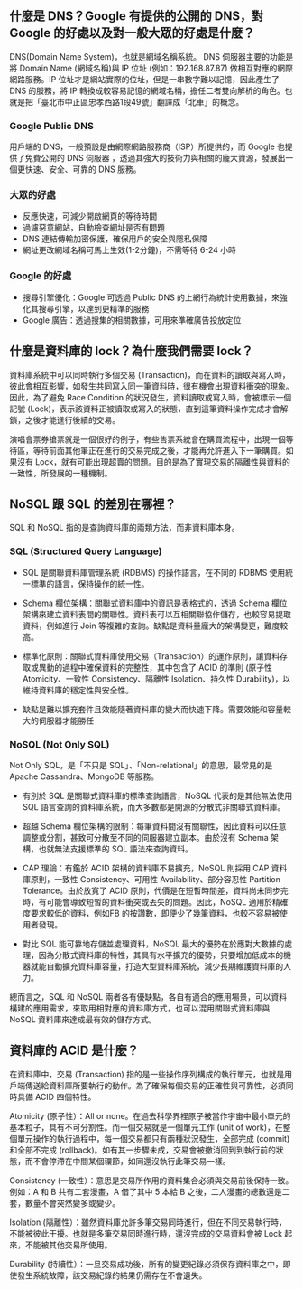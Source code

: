 ## 什麼是 DNS？Google 有提供的公開的 DNS，對 Google 的好處以及對一般大眾的好處是什麼？
DNS(Domain Name System)，也就是網域名稱系統。 DNS 伺服器主要的功能是將 Domain Name (網域名稱)與 IP 位址 (例如：192.168.87.87) 做相互對應的網際網路服務。IP 位址才是網站實際的位址，但是一串數字難以記憶，因此產生了 DNS 的服務，將 IP 轉換成較容易記憶的網域名稱，擔任二者雙向解析的角色。也就是把「臺北市中正區忠孝西路1段49號」翻譯成「北車」的概念。

### Google Public DNS
用戶端的 DNS，一般預設是由網際網路服務商（ISP）所提供的，而 Google 也提供了免費公開的 DNS 伺服器 ，透過其強大的技術力與相關的龐大資源，發展出一個更快速、安全、可靠的 DNS 服務。

### 大眾的好處
- 反應快速，可減少開啟網頁的等待時間
- 過濾惡意網站，自動檢查網址是否有問題
- DNS 連結傳輸加密保護，確保用戶的安全與隱私保障
- 網址更改網域名稱可馬上生效(1-2分鐘)，不需等待 6-24 小時


### Google 的好處
- 搜尋引擎優化：Google 可透過 Public DNS 的上網行為統計使用數據，來強化其搜尋引擎，以達到更精準的服務
- Google 廣告：透過搜集的相關數據，可用來準確廣告投放定位


## 什麼是資料庫的 lock？為什麼我們需要 lock？
資料庫系統中可以同時執行多個交易 (Transaction)，而在資料的讀取與寫入時，彼此會相互影響，如發生共同寫入同一筆資料時，很有機會出現資料衝突的現象。因此，為了避免 Race Condition 的狀況發生，資料讀取或寫入時，會被標示一個記號 (Lock)，表示該資料正被讀取或寫入的狀態，直到這筆資料操作完成才會解鎖，之後才能進行後續的交易。

演唱會票券搶票就是一個很好的例子，有些售票系統會在購買流程中，出現一個等待區，等待前面其他筆正在進行的交易完成之後，才能再允許進入下一筆購買。如果沒有 Lock，就有可能出現超賣的問題。目的是為了實現交易的隔離性與資料的一致性，所發展的一種機制。

## NoSQL 跟 SQL 的差別在哪裡？
SQL 和 NoSQL 指的是查詢資料庫的兩類方法，而非資料庫本身。

### SQL (Structured Query Language)
- SQL 是關聯資料庫管理系統 (RDBMS) 的操作語言，在不同的 RDBMS 使用統一標準的語言，保持操作的統一性。

- Schema 欄位架構：關聯式資料庫中的資訊是表格式的，透過 Schema 欄位架構來建立資料表間的關聯性。資料表可以互相關聯協作儲存，也較容易提取資料，例如進行 Join 等複雜的查詢。缺點是資料量龐大的架構變更，難度較高。

- 標準化原則：關聯式資料庫使用交易（Transaction）的運作原則，讓資料存取或異動的過程中確保資料的完整性，其中包含了 ACID 的準則 (原子性 Atomicity、一致性 Consistency、隔離性 Isolation、持久性 Durability)，以維持資料庫的穩定性與安全性。

- 缺點是難以擴充套件且效能隨著資料庫的變大而快速下降。需要效能和容量較大的伺服器才能勝任

### NoSQL (Not Only SQL)
Not Only SQL，是「不只是 SQL」、「Non-relational」的意思，最常見的是Apache Cassandra、MongoDB 等服務。

- 有別於 SQL 是關聯式資料庫的標準查詢語言，NoSQL 代表的是其他無法使用 SQL 語言查詢的資料庫系統，而大多數都是開源的分散式非關聯式資料庫。

- 超越 Schema 欄位架構的限制：每筆資料間沒有關聯性，因此資料可以任意調整或分割，甚致可分散至不同的伺服器建立副本。由於沒有 Schema 架構，也就無法支援標準的 SQL 語法來查詢資料。

- CAP 理論：有鑑於 ACID 架構的資料庫不易擴充，NoSQL 則採用 CAP 資料庫原則，一致性 Consistency、可用性 Availability、部分容忍性 Partition Tolerance。由於放寬了 ACID 原則，代價是在短暫時間差，資料尚未同步完時，有可能會導致短暫的資料衝突或丟失的問題。因此，NoSQL 適用於精確度要求較低的資料，例如FB 的按讚數，即便少了幾筆資料，也較不容易被使用者發現。

- 對比 SQL 能可靠地存儲並處理資料，NoSQL 最大的優勢在於應對大數據的處理，因為分散式資料庫的特性，其具有水平擴充的優勢，只要增加低成本的機器就能自動擴充資料庫容量，打造大型資料庫系統，減少長期維護資料庫的人力。

總而言之，SQL 和 NoSQL 兩者各有優缺點，各自有適合的應用場景，可以資料構建的應用需求，來取用相對應的資料庫方式，也可以混用關聯式資料庫與 NoSQL 資料庫來達成最有效的儲存方式。

## 資料庫的 ACID 是什麼？
在資料庫中，交易 (Transaction) 指的是一些操作序列構成的執行單元，也就是用戶端傳送給資料庫所要執行的動作。為了確保每個交易的正確性與可靠性，必須同時具備 ACID 四個特性。

Atomicity (原子性）：All or none。在過去科學界裡原子被當作宇宙中最小單元的基本粒子，具有不可分割性。而一個交易就是一個單元工作 (unit of work)，在整個單元操作的執行過程中，每一個交易都只有兩種狀況發生，全部完成 (commit)和全部不完成 (rollback)。如有其一步驟未成，交易會被撤消回到到執行前的狀態，而不會停滯在中間某個環節，如同還沒執行此筆交易一樣。

Consistency (一致性）：意思是交易所作用的資料集合必須與交易前後保持一致。例如：A 和 B 共有二套漫畫，A 借了其中 5 本給 B 之後，二人漫畫的總數還是二套，數量不會突然變多或變少。

Isolation (隔離性）：雖然資料庫允許多筆交易同時進行，但在不同交易執行時，不能被彼此干擾。也就是多筆交易同時進行時，還沒完成的交易資料會被 Lock 起來，不能被其他交易所使用。

Durability (持續性）：一旦交易成功後，所有的變更紀錄必須保存資料庫之中，即使發生系統故障，該交易紀錄的結果仍需存在不會遺失。
